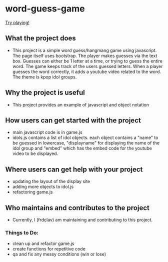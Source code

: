# word-guess-game
[Try playing!](https://frdc.info/word-guess-game)
## What the project does
* This project is a simple word guess/hangmang game using javascript. The page itself uses bootstrap. The player makes guesses via the text box. Guesses can either be 1 letter at a time, or trying to guess the entire word. The game keeps track of the users guessed letters. When a player guesses the word correctly, it adds a youtube video related to the word. The theme is kpop idol groups.
## Why the project is useful
* This project provides an example of javascript and object notation
## How users can get started with the project
* main javascript code is in game.js
* idols.js contains a list of idol objects. each object contains a "name" to be guessed in lowercase, "displayname" for displaying the name of the idol group and "embed" which has the embed code for the youtube video to be displayed.
## Where users can get help with your project
* updating the layout of the display site
* adding more objects to idol.js
* refactoring game.js
## Who maintains and contributes to the project
* Currently, I (frdclav) am maintaining and contributing to this project.

### Things to Do:
* clean up and refactor game.js
* create functions for repetitive code
* qa and fix any messy conditions (win or lose)
